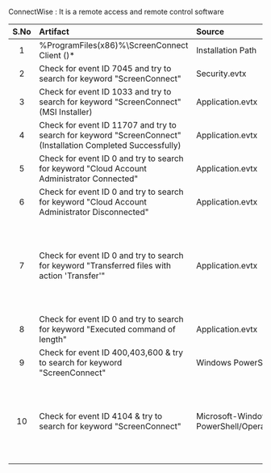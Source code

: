 ConnectWise :  It is a remote access and remote control software
<br>

| S.No | Artifact            | Source   | Comment |
|:-----:|:----------------|:---------|:--------------------|
|1  | %ProgramFiles(x86)%\ScreenConnect Client (<random>)\*  | Installation Path  | --  |
|2  | Check for event ID 7045 and try to search for keyword "ScreenConnect"  | Security.evtx  | -- |
|3  | Check for event ID 1033 and try to search for keyword "ScreenConnect" (MSI Installer) | Application.evtx  | --  |
|4  | Check for event ID 11707 and try to search for keyword "ScreenConnect" (Installation Completed Successfully)  | Application.evtx  | --  |
|5  | Check for event ID 0 and try to search for keyword "Cloud Account Administrator Connected" | Application.evtx  | --  |
|6  | Check for event ID 0 and try to search for keyword "Cloud Account Administrator Disconnected" | Application.evtx  | --  |
|7  | Check for event ID 0 and try to search for keyword "Transferred files with action 'Transfer'" | Application.evtx  | The event logs are recorded each times files are sent from attacker to victim |
|8  | Check for event ID 0 and try to search for keyword "Executed command of length" | Application.evtx| --|
|9  | Check for event ID 400,403,600 & try to search for keyword "ScreenConnect" | Windows PowerShell.evtx| --|
|10  | Check for event ID 4104 & try to search for keyword "ScreenConnect" | Microsoft-Windows-PowerShell/Operational.evtx |If script block logging is enabled, specific process will be listed|
